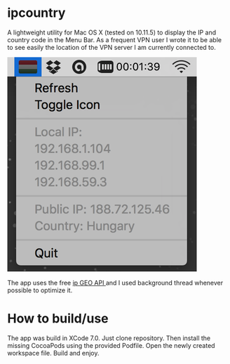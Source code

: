 # ipcountry
A lightweight utility for Mac OS X (tested on 10.11.5) to display the IP and country code in the Menu Bar. As a frequent VPN user I wrote it to be able to see easily the location of the VPN server I am currently connected to.

![Image of Yaktocat](https://github.com/Torrinos/ipcountry/blob/master/ipcountry.png)

The app uses the free [ip GEO API ](http://ip-api.com/) and I used background thread whenever possible to optimize it.

# How to build/use
The app was build in XCode 7.0. Just clone repository. Then install the missing CocoaPods using the provided Podfile. Open the newly created workspace file. Build and enjoy.